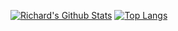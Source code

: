   [![Richard's Github Stats](https://github-readme-stats.vercel.app/api?username=gogorichie)](https://github.com/gogorichie)
  [![Top Langs](https://github-readme-stats.vercel.app/api/top-langs/?username=gogorichie&langs_count=5&layout=compact)](https://github.com/gogorichie)






  


